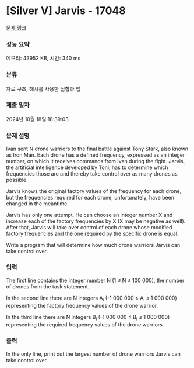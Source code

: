 # [Silver V] Jarvis - 17048 

[문제 링크](https://www.acmicpc.net/problem/17048) 

### 성능 요약

메모리: 43952 KB, 시간: 340 ms

### 분류

자료 구조, 해시를 사용한 집합과 맵

### 제출 일자

2024년 10월 18일 18:39:03

### 문제 설명

<p>Ivan sent N drone warriors to the final battle against Tony Stark, also known as Iron Man. Each drone has a defined frequency, expressed as an integer number, on which it receives commands from Ivan during the fight. Jarvis, the artificial intelligence developed by Toni, has to determine which frequencies those are and thereby take control over as many drones as possible.</p>

<p>Jarvis knows the original factory values of the frequency for each drone, but the frequencies required for each drone, unfortunately, have been changed in the meantime.</p>

<p>Jarvis has only one attempt. He can choose an integer number X and increase each of the factory frequencies by X (X may be negative as well). After that, Jarvis will take over control of each drone whose modified factory frequencies and the one required by the specific drone is equal.</p>

<p>Write a program that will determine how much drone warriors Jarvis can take control over.</p>

### 입력 

 <p>The first line contains the integer number N (1 ≤ N ≤ 100 000), the number of drones from the task statement.</p>

<p>In the second line there are N integers A<sub>i</sub> (-1 000 000 ≤ A<sub>i</sub> ≤ 1 000 000) representing the factory frequency values of the drone warrior.</p>

<p>In the third line there are N integers B<sub>i</sub> (-1 000 000 ≤ B<sub>i</sub> ≤ 1 000 000) representing the required frequency values of the drone warriors.</p>

### 출력 

 <p>In the only line, print out the largest number of drone warriors Jarvis can take control over.</p>

